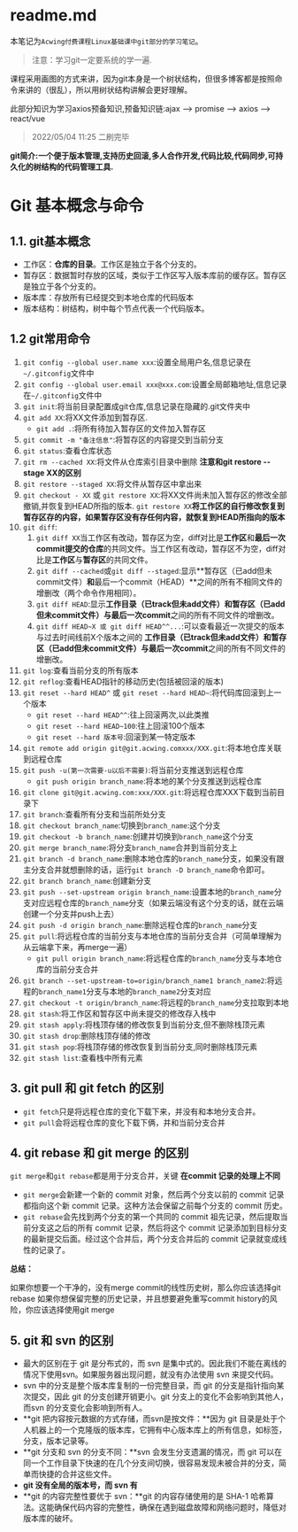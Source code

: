 # readme.md

本笔记为`Acwing付费课程Linux基础课中git部分的学习笔记`。

> 注意：学习git一定要系统的学一遍.

课程采用画图的方式来讲，因为git本身是一个树状结构，但很多博客都是按照命令来讲的（很乱），所以用树状结构讲解会更好理解。

此部分知识为学习axios预备知识,预备知识链:ajax --> promise --> axios --> react/vue

> 2022/05/04 11:25 二刷完毕

**git简介:一个便于版本管理,支持历史回滚,多人合作开发,代码比较,代码同步,可持久化的树结构的代码管理工具.**

# Git 基本概念与命令

## 1.1. git基本概念

- 工作区：**仓库的目录**。工作区是独立于各个分支的。
- 暂存区：数据暂时存放的区域，类似于工作区写入版本库前的缓存区。暂存区是独立于各个分支的。
- 版本库：存放所有已经提交到本地仓库的代码版本
- 版本结构：树结构，树中每个节点代表一个代码版本。

## 1.2 git常用命令

1. `git config --global user.name xxx`:设置全局用户名,信息记录在`~/.gitconfig`文件中
2. `git config --global user.email xxx@xxx.com`:设置全局邮箱地址,信息记录在`~/.gitconfig`文件中
3. `git init`:将当前目录配置成git仓库,信息记录在隐藏的.git文件夹中
4. `git add XX`:将XX文件添加到暂存区.
   - `git add .`:将所有待加入暂存区的文件加入暂存区
5. `git commit -m "备注信息"`:将暂存区的内容提交到当前分支
6. `git status`:查看仓库状态
7. `git rm --cached XX`:将文件从仓库索引目录中删除 **注意和git restore --stage XX的区别**
8. `git restore --staged XX`:将文件从暂存区中拿出来
9. `git checkout - XX` 或 `git restore XX`:将XX文件尚未加入暂存区的修改全部撤销,并恢复到HEAD所指的版本.      `git restore XX`**将工作区的自行修改恢复到暂存区存的内容，如果暂存区没有存任何内容，就恢复到HEAD所指向的版本**
10. `git diff`:
    1. `git diff XX`当工作区有改动，暂存区为空，diff对比是**工作区**和**最后一次commit提交的仓库**的共同文件。当工作区有改动，暂存区不为空，diff对比是**工作区**与**暂存区**的共同文件。
    2. `git diff --cached`或`git diff --staged`:显示**暂存区（已add但未commit文件）**和**最后一个commit（HEAD）**之间的所有不相同文件的增删改（两个命令作用相同）。
    3. `git diff HEAD`:显示**工作目录（已track但未add文件）和暂存区（已add但未commit文件）**与**最后一次commit**之间的所有不同文件的增删改。
    4. `git diff HEAD~X 或 git diff HEAD^^...`:可以查看最近一次提交的版本与过去时间线前X个版本之间的 **工作目录（已track但未add文件）和暂存区（已add但未commit文件）**与**最后一次commit**之间的所有不同文件的增删改。
11. `git log`:查看当前分支的所有版本
12. `git reflog`:查看HEAD指针的移动历史(包括被回滚的版本)
13. `git reset --hard HEAD^` 或 `git reset --hard HEAD~`:将代码库回滚到上一个版本
    - `git reset --hard HEAD^^`:往上回滚两次,以此类推
    - `git reset --hard HEAD~100`:往上回滚100个版本
    - `git reset --hard 版本号`:回滚到某一特定版本
14. `git remote add origin git@git.acwing.comxxx/XXX.git`:将本地仓库关联到远程仓库
15. `git push -u(第一次需要-u以后不需要)`:将当前分支推送到远程仓库
    - `git push origin branch_name`:将本地的某个分支推送到远程仓库
16. `git clone git@git.acwing.com:xxx/XXX.git`:将远程仓库XXX下载到当前目录下
17. `git branch`:查看所有分支和当前所处分支
18. `git checkout branch_name`:切换到`branch_name`:这个分支
19. `git checkout -b branch_name`:创建并切换到`branch_name`这个分支
20. `git merge branch_name`:将分支`branch_name`合并到当前分支上
21. `git branch -d branch_name`:删除本地仓库的`branch_name`分支，如果没有跟主分支合并就想删除的话，运行`git branch -D branch_name`命令即可。
22. `git branch branch_name`:创建新分支
23. `git push --set-upstream origin branch_name`:设置本地的`branch_name`分支对应远程仓库的`branch_name`分支（如果云端没有这个分支的话，就在云端创建一个分支并push上去）
24. `git push -d origin branch_name`:删除远程仓库的`branch_name`分支
25. `git pull`:将远程仓库的当前分支与本地仓库的当前分支合并（可简单理解为从云端拿下来，再merge一遍）
    - `git pull origin branch_name`:将远程仓库的`branch_name`分支与本地仓库的当前分支合并
26. `git branch --set-upstream-to=origin/branch_name1 branch_name2`:将远程的`branch_name1`分支与本地的`branch_name2`分支对应
27. `git checkout -t origin/branch_name`:将远程的`branch_name`分支拉取到本地
28. `git stash`:将工作区和暂存区中尚未提交的修改存入栈中
29. `git stash apply`:将栈顶存储的修改恢复到当前分支,但不删除栈顶元素
30. `git stash drop`:删除栈顶存储的修改
31. `git stash pop`:将栈顶存储的修改恢复到当前分支,同时删除栈顶元素
32. `git stash list`:查看栈中所有元素

## 3. git pull 和 git fetch 的区别

* `git fetch`只是将远程仓库的变化下载下来，并没有和本地分支合并。
* `git pull`会将远程仓库的变化下载下俩，并和当前分支合并

## 4. git rebase 和 git merge 的区别

`git merge`和`git rebase`都是用于分支合并，关键 **在commit 记录的处理上不同**

* `git merge`会新建一个新的 commit 对象，然后两个分支以前的 commit 记录都指向这个新 commit 记录。这种方法会保留之前每个分支的 commit 历史。
* `git rebase`会先找到两个分支的第一个共同的 commit 祖先记录，然后提取当前分支这之后的所有 commit 记录，然后将这个 commit 记录添加到目标分支的最新提交后面。经过这个合并后，两个分支合并后的 commit 记录就变成线性的记录了。

**总结：**

如果你想要一个干净的，没有merge commit的线性历史树，那么你应该选择git rebase
如果你想保留完整的历史记录，并且想要避免重写commit history的风险，你应该选择使用git merge

## 5. git 和 svn 的区别

* 最大的区别在于 git 是分布式的，而 svn 是集中式的。因此我们不能在离线的情况下使用svn。如果服务器出现问题，就没有办法使用 svn 来提交代码。
* svn 中的分支是整个版本库复制的一份完整目录，而 git 的分支是指针指向某次提交，因此 git 的分支创建开销更小。git 分支上的变化不会影响到其他人，而svn 的分支变化会影响到所有人。
* **git 把内容按元数据的方式存储，而svn是按文件：**因为 git 目录是处于个人机器上的一个克隆版的版本库，它拥有中心版本库上的所有信息，如标签，分支，版本记录等。
* **git 分支和 svn 的分支不同：**svn 会发生分支遗漏的情况，而 git 可以在同一个工作目录下快速的在几个分支间切换，很容易发现未被合并的分支，简单而快捷的合并这些文件。
* **git 没有全局的版本号，而 svn 有**
* **git 的内容完整性要优于 svn：**git 的内容存储使用的是 SHA-1 哈希算法。这能确保代码内容的完整性，确保在遇到磁盘故障和网络问题时，降低对版本库的破坏。